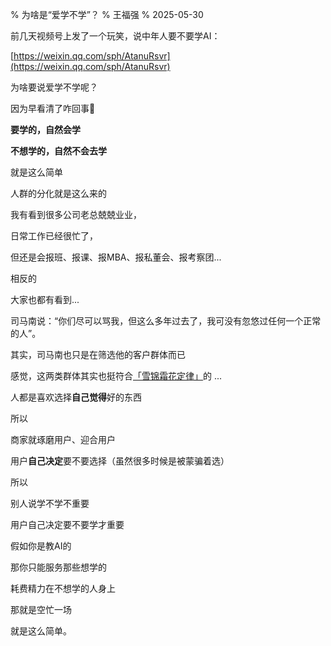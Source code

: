 % 为啥是“爱学不学”？
% 王福强
% 2025-05-30

前几天视频号上发了一个玩笑，说中年人要不要学AI：

[https://weixin.qq.com/sph/AtanuRsvr](https://weixin.qq.com/sph/AtanuRsvr)

为啥要说爱学不学呢？

因为早看清了咋回事🤣

**要学的，自然会学**

**不想学的，自然不会去学**

就是这么简单

人群的分化就是这么来的

我有看到很多公司老总兢兢业业，

日常工作已经很忙了，

但还是会报班、报课、报MBA、报私董会、报考察团...

相反的

大家也都有看到...

司马南说：“你们尽可以骂我，但这么多年过去了，我可没有忽悠过任何一个正常的人”。

其实，司马南也只是在筛选他的客户群体而已

感觉，这两类群体其实也挺符合[「雪锦霜花定律」](https://afoo.me/_my_jargon_/snow.html)的 ...

人都是喜欢选择**自己觉得**好的东西

所以

商家就琢磨用户、迎合用户

用户**自己决定**要不要选择（虽然很多时候是被蒙骗着选）

所以

别人说学不学不重要

用户自己决定要不要学才重要 

假如你是教AI的

那你只能服务那些想学的

耗费精力在不想学的人身上

那就是空忙一场 

就是这么简单。






